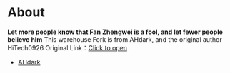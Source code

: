 # About

**Let more people know that Fan Zhengwei is a fool, and let fewer people believe him**
This warehouse Fork is from AHdark, and the original author HiTech0926
Original Link：[Click to open](https://github.com/HiTech0926/fzwsb/)
- [AHdark](https://ahdark.com)
